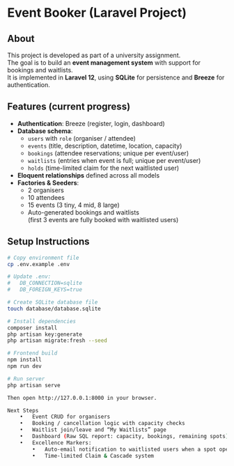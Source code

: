 # Event Booker (Laravel Project)

## About
This project is developed as part of a university assignment.  
The goal is to build an **event management system** with support for bookings and waitlists.  
It is implemented in **Laravel 12**, using **SQLite** for persistence and **Breeze** for authentication.

## Features (current progress)
- **Authentication**: Breeze (register, login, dashboard)
- **Database schema**:
  - `users` with `role` (organiser / attendee)
  - `events` (title, description, datetime, location, capacity)
  - `bookings` (attendee reservations; unique per event/user)
  - `waitlists` (entries when event is full; unique per event/user)
  - `holds` (time-limited claim for the next waitlisted user)
- **Eloquent relationships** defined across all models
- **Factories & Seeders**:
  - 2 organisers
  - 10 attendees
  - 15 events (3 tiny, 4 mid, 8 large)
  - Auto-generated bookings and waitlists  
    (first 3 events are fully booked with waitlisted users)

## Setup Instructions
```bash
# Copy environment file
cp .env.example .env

# Update .env:
#   DB_CONNECTION=sqlite
#   DB_FOREIGN_KEYS=true

# Create SQLite database file
touch database/database.sqlite

# Install dependencies
composer install
php artisan key:generate
php artisan migrate:fresh --seed

# Frontend build
npm install
npm run dev

# Run server
php artisan serve

Then open http://127.0.0.1:8000 in your browser.

Next Steps
	•	Event CRUD for organisers
	•	Booking / cancellation logic with capacity checks
	•	Waitlist join/leave and “My Waitlists” page
	•	Dashboard (Raw SQL report: capacity, bookings, remaining spots)
	•	Excellence Markers:
	    •  	Auto-email notification to waitlisted users when a spot opens
	    •   Time-limited Claim & Cascade system
